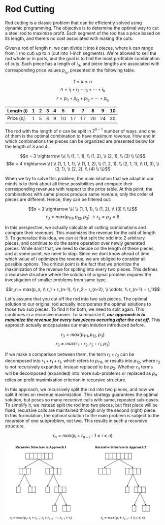 # Rod Cutting

Rod cutting is a classic problem that can be efficiently solved using dynamic programming. The objective is to determine the optimal way to cut a steel rod to maximize profit. Each segment of the rod has a price based on its length, and there's no cost associated with making the cuts.

Given a rod of length n, we can divide it into k pieces, where k can range from 1 (no cut) up to n (cut into 1-inch segments). We're allowed to sell the rod whole or in parts, and the goal is to find the most profitable combination of cuts. Each piece has a length of $i_\alpha$, and piece lengths are associated with corresponding price values $p_{i_\alpha}$, presented in the following table. 

$$ 1 \leq k \leq n $$
$$ n = i_1 + i_2 + i_3 + \cdots + i_k $$
$$ r = p_{i_1} + p_{i_2} + p_{i_3} + \cdots + p_{i_k} $$
<div align="center">

| Length ($i$) | 1 | 2 | 3 | 4 | 5  | 6  | 7  | 8  | 9  | 10 |
|------------|---|---|---|---|----|----|----|----|----|----|
| Price ($p_i$) | 1 | 5 | 8 | 9 | 10 | 17 | 17 | 20 | 24 | 30 |

</div>

The rod with the length of $n$ can be split in $2^{n - 1}$ number of ways, and one of them is the optimal combination to have maximum revenue. How and in which combinations the pieces can be organized are presented below for the length of $3$ and $4$. 

$$n = 3 \rightarrow \\{ \\ (1, 1, 1), \\ (1, 2), \\ (2, 1), \\ (3) \\ \\}$$
$$n = 4 \rightarrow \\{ \\ (1, 1, 1, 1), \\ (1, 1, 2), \\ (1, 2, 1), \\ (2, 1, 1), \\ (1, 3), \\ (3, 1), \\ (2, 2), \\ (4) \\ \\}$$


When we try to solve this problem, the main intiution that we adapt in our minds is to think about all these possibilities and compute their corresponding revenues with respect to the price table. At this point, the combinations with same pieces produce same revenue; only the order of pieces are different. Hence, they can be filtered out:

$$n = 3 \rightarrow \\{ \\ (1, 1, 1), \\ (1, 2), \\ (3) \\ \\}$$
$$r_3 = max(p_{111}, p_{12}, p_3) \rightarrow r_3 = p_3 = 8$$

In this perspective, we actually calculate all cutting combinations and compare their revenues. This maximizes the revenue for the odd of length $3$. To generalize this idea, we can at first split the odd into $2$ arbitrary pieces, and continue to do the same operation over newly generated pieces. While doint that, we need to decide on the length of these pieces, and at some point, we need to stop. Since we dont know ahead of time which value of $i$ optimizes the revenue, we are obliged to consider all possible options. The critical point is the fact that we prioritize the maximization of the revenue for spliting into every two pieces. This defines a recursive structure where the solution of original problem requires the investigation of smaller problems from same type. 

$$r_n = max(p_n, \\ r_1 + r_{n-1}, \\ r_2 + r_{n-2}, \\ \cdots, \\ r_{n-1} + r_1)$$

Let's assume that you cut off the rod into two sub pieces. The optimal solution to our original rod actually incorporates the optimal solutions to those two sub pieces. To find it for both, we need to split again. This continues in a recursive manner. To summarize it, ***our approach is to maximize the revenue for every two pieces occuring after the cut off.*** This approach actually encapsulates our main intiution introduced before.

$$r_3 = max(p_{111}, p_{12}, p_3)$$
$$r_3 = max(r_1 + r_2, r_2 + r_1, p_3)$$

If we make a comparison between them, the term $r_1 + r_2$ can be decomposed into $r_1 + r_1 + r_1$, which refers to $p_{111}$, or results into $p_{12}$, where $r_2$ is not recursively expanded, instead replaced to be $p_2$. Whether $r_n$ terms will be decomposed (expanded) into more sub-problems or replaced as $p_n$ relies on profit maximixation criterion in recursive structure. 

In this approach, we recursively split the rod into two pieces, and how we split it relies on revenue maximization. This strategy guarantees the optimal solution, but poses so many recursive calls with same, repeated sub-cases. To simplify it, we instead split the rod into two pieces, but first piece will be fixed; recursive calls are maintained through only the second (right) piece. In this formulation, the optimal solution to the main problem is subject to the recursion of one subproblem, not two. This results in such a recursive structure. 

$$ r_n = max(p_i + r_{n-i} : 1 \leq i \leq n)$$

<p align="center">
  <img src="https://github.com/GoktugGuvercin/Rod-Cutting/blob/main/images/recursive_approaches.png" width="700" title="Recursive Structures">
</p>



